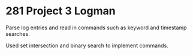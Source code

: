 # 281 Project 3 Logman

Parse log entries and read in commands such as keyword and timestamp searches. 

Used set intersection and binary search to implement commands.
